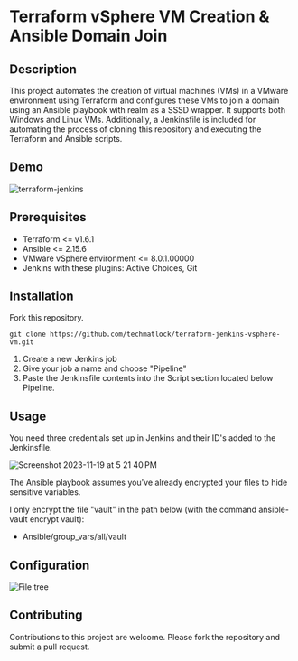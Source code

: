# Terraform vSphere VM Creation & Ansible Domain Join

## Description
This project automates the creation of virtual machines (VMs) in a VMware environment using Terraform and configures these VMs to join a domain using an Ansible playbook with realm as a SSSD wrapper. It supports both Windows and Linux VMs. Additionally, a Jenkinsfile is included for automating the process of cloning this repository and executing the Terraform and Ansible scripts.

## Demo
![terraform-jenkins](https://github.com/techmatlock/terraform-jenkins-vsphere-vm/assets/2618095/a3e302ea-0471-40c9-bacd-55790cd1de13)

## Prerequisites
* Terraform <= v1.6.1
* Ansible <= 2.15.6
* VMware vSphere environment <= 8.0.1.00000
* Jenkins with these plugins: Active Choices, Git

## Installation
Fork this repository.

```
git clone https://github.com/techmatlock/terraform-jenkins-vsphere-vm.git
```

1. Create a new Jenkins job
2. Give your job a name and choose "Pipeline"
3. Paste the Jenkinsfile contents into the Script section located below Pipeline.

## Usage
You need three credentials set up in Jenkins and their ID's added to the Jenkinsfile.

![Screenshot 2023-11-19 at 5 21 40 PM](https://github.com/techmatlock/terraform-jenkins-vsphere-vm/assets/2618095/7e4fdc90-b1a4-470d-add4-17fe01df701e)

The Ansible playbook assumes you've already encrypted your files to hide sensitive variables.

I only encrypt the file "vault" in the path below (with the command ansible-vault encrypt vault):
* Ansible/group_vars/all/vault

## Configuration

![File tree](https://i.imgur.com/fkRKwn7.png)

## Contributing
Contributions to this project are welcome. Please fork the repository and submit a pull request.
